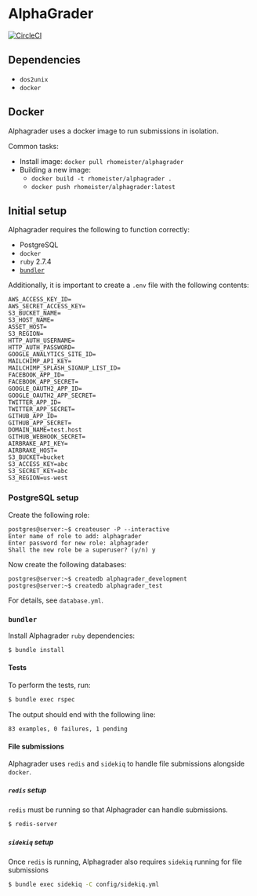 # AlphaGrader

[![CircleCI](https://circleci.com/gh/rhomeister/alphagrader.svg?style=svg)](https://circleci.com/gh/rhomeister/alphagrader)

## Dependencies

- `dos2unix`
- `docker`

## Docker
Alphagrader uses a docker image to run submissions in isolation.

Common tasks:

- Install image: `docker pull rhomeister/alphagrader`
- Building a new image:
  - `docker build -t rhomeister/alphagrader .`
  - `docker push rhomeister/alphagrader:latest`

## Initial setup
Alphagrader requires the following to function correctly:
- PostgreSQL
- `docker`
- `ruby` 2.7.4
- [`bundler`](https://bundler.io/)

Additionally, it is important to create a `.env` file with the following 
contents:
```
AWS_ACCESS_KEY_ID=
AWS_SECRET_ACCESS_KEY=
S3_BUCKET_NAME=
S3_HOST_NAME=
ASSET_HOST=
S3_REGION=
HTTP_AUTH_USERNAME=
HTTP_AUTH_PASSWORD=
GOOGLE_ANALYTICS_SITE_ID=
MAILCHIMP_API_KEY=
MAILCHIMP_SPLASH_SIGNUP_LIST_ID=
FACEBOOK_APP_ID=
FACEBOOK_APP_SECRET=
GOOGLE_OAUTH2_APP_ID=
GOOGLE_OAUTH2_APP_SECRET=
TWITTER_APP_ID=
TWITTER_APP_SECRET=
GITHUB_APP_ID=
GITHUB_APP_SECRET=
DOMAIN_NAME=test.host
GITHUB_WEBHOOK_SECRET=
AIRBRAKE_API_KEY=
AIRBRAKE_HOST=
S3_BUCKET=bucket
S3_ACCESS_KEY=abc
S3_SECRET_KEY=abc
S3_REGION=us-west
```
### PostgreSQL setup
Create the following role:
```
postgres@server:~$ createuser -P --interactive
Enter name of role to add: alphagrader
Enter password for new role: alphagrader
Shall the new role be a superuser? (y/n) y
```

Now create the following databases:
```
postgres@server:~$ createdb alphagrader_development
postgres@server:~$ createdb alphagrader_test
```

For details, see `database.yml`.

### `bundler`
Install Alphagrader `ruby` dependencies:
```bash
$ bundle install
```

#### Tests
To perform the tests, run:
```bash
$ bundle exec rspec
```

The output should end with the following line:
```
83 examples, 0 failures, 1 pending
```

#### File submissions
Alphagrader uses `redis` and `sidekiq` to handle file submissions alongside
`docker`.

##### `redis` setup
`redis` must be running so that Alphagrader can handle submissions.
```sh
$ redis-server
```

##### `sidekiq` setup
Once `redis` is running, Alphagrader also requires `sidekiq` running for file
submissions
```sh
$ bundle exec sidekiq -C config/sidekiq.yml
```
